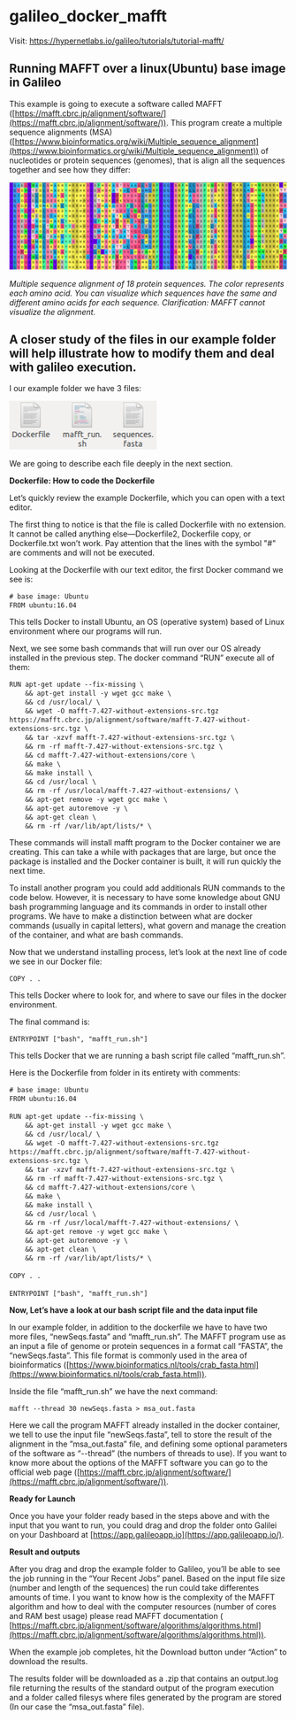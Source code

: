 # galileo_docker_mafft

Visit: https://hypernetlabs.io/galileo/tutorials/tutorial-mafft/


## **Running MAFFT over a linux(Ubuntu) base image in Galileo**

This example is going to execute a software called MAFFT ([https://mafft.cbrc.jp/alignment/software/](https://mafft.cbrc.jp/alignment/software/)). This program create a multiple sequence alignments (MSA) ([https://www.bioinformatics.org/wiki/Multiple_sequence_alignment](https://www.bioinformatics.org/wiki/Multiple_sequence_alignment)) of nucleotides or protein sequences (genomes), that is align all the sequences together and see how they differ:


![alt_text](aligment.png "image_tooltip")


_Multiple sequence alignment of 18 protein sequences. The color represents each amino acid. You can visualize which sequences have the same and different amino acids for each sequence. Clarification: MAFFT cannot visualize the alignment._


## A closer study of the files in our example folder will help illustrate how to modify them and deal with galileo execution. 

I our example folder we have 3 files:


![alt_text](files.png "image_tooltip")


We are going to describe each file deeply in the next section.

**Dockerfile: How to code the Dockerfile**

Let’s quickly review the example Dockerfile, which you can open with a text editor.

The first thing to notice is that the file is called Dockerfile with no extension. It cannot be called anything else—Dockerfile2, Dockerfile copy, or Dockerfile.txt won’t work. Pay attention that the lines with the symbol "#" are comments and will not be executed.

Looking at the Dockerfile with our text editor, the first Docker command we see is:


```
# base image: Ubuntu
FROM ubuntu:16.04
```


This tells Docker  to install Ubuntu, an OS (operative system) based of Linux environment where our programs will run. 

Next, we see some bash commands that will run over our OS already installed in the previous step. The docker command “RUN” execute all of them: 


```
RUN apt-get update --fix-missing \
    && apt-get install -y wget gcc make \
    && cd /usr/local/ \
    && wget -O mafft-7.427-without-extensions-src.tgz https://mafft.cbrc.jp/alignment/software/mafft-7.427-without-extensions-src.tgz \
    && tar -xzvf mafft-7.427-without-extensions-src.tgz \
    && rm -rf mafft-7.427-without-extensions-src.tgz \
    && cd mafft-7.427-without-extensions/core \
    && make \
    && make install \
    && cd /usr/local \
    && rm -rf /usr/local/mafft-7.427-without-extensions/ \
    && apt-get remove -y wget gcc make \
    && apt-get autoremove -y \
    && apt-get clean \
    && rm -rf /var/lib/apt/lists/* \
```


These commands will install mafft program to the Docker container we are creating. This can take a while with packages that are large, but once the package is installed and the Docker container is built, it will run quickly the next time.

To install another program you could add additionals RUN commands to the code below. However, it is necessary to have some knowledge about GNU bash programming language and its commands in order to install other programs. We have to make a distinction between what are docker commands (usually in capital letters), what govern and manage the creation of the container, and what are bash commands.

Now that we understand installing process, let’s look at the next line of code we see in our Docker file:


```
COPY . .
```


This tells Docker where to look for, and where to save our files in the docker environment.

The final command is:


```
ENTRYPOINT ["bash", "mafft_run.sh"]
```


This tells Docker that we are running a bash script file called “mafft_run.sh”.

Here is the Dockerfile from folder in its entirety with comments:


```
# base image: Ubuntu
FROM ubuntu:16.04
 
RUN apt-get update --fix-missing \
    && apt-get install -y wget gcc make \
    && cd /usr/local/ \
    && wget -O mafft-7.427-without-extensions-src.tgz https://mafft.cbrc.jp/alignment/software/mafft-7.427-without-extensions-src.tgz \
    && tar -xzvf mafft-7.427-without-extensions-src.tgz \
    && rm -rf mafft-7.427-without-extensions-src.tgz \
    && cd mafft-7.427-without-extensions/core \
    && make \
    && make install \
    && cd /usr/local \
    && rm -rf /usr/local/mafft-7.427-without-extensions/ \
    && apt-get remove -y wget gcc make \
    && apt-get autoremove -y \
    && apt-get clean \
    && rm -rf /var/lib/apt/lists/* \
 
COPY . .
 
ENTRYPOINT ["bash", "mafft_run.sh"]
```


**Now, Let’s have a look at our bash script file and the data input file**

In our example folder, in addition to the dockerfile we have to have two more files, “newSeqs.fasta” and “mafft_run.sh”. The MAFFT program use as an input a file of genome or protein sequences in a format call “FASTA”, the “newSeqs.fasta”. This file format is commonly used in the area of bioinformatics ([https://www.bioinformatics.nl/tools/crab_fasta.html](https://www.bioinformatics.nl/tools/crab_fasta.html)).

Inside the file “mafft_run.sh”  we have the next command:


```
mafft --thread 30 newSeqs.fasta > msa_out.fasta
```


Here we call the program MAFFT already installed in the docker container, we tell to use the input file “newSeqs.fasta”, tell to store the result of the alignment in the ”msa_out.fasta” file, and defining some optional parameters of the software as “--thread” (the numbers of threads to use). If you want to know more about the options of the MAFFT software you can go to the official web page ([https://mafft.cbrc.jp/alignment/software/](https://mafft.cbrc.jp/alignment/software/)).

**Ready for Launch**

Once you have your folder ready based in the steps above and with the input that you want to run, you could drag and drop the folder onto Galilei on your Dashboard at [https://app.galileoapp.io](https://app.galileoapp.io/).

**Result and outputs**

After you drag and drop the example folder to Galileo, you’ll be able to see the job running in the “Your Recent Jobs” panel. Based on the input file size (number and length of the sequences) the run could take differentes amounts of time. I you want to know how is the complexity of the MAFFT algorithm and how to deal with the computer resources (number of cores and RAM best usage) please read MAFFT documentation ( [https://mafft.cbrc.jp/alignment/software/algorithms/algorithms.html](https://mafft.cbrc.jp/alignment/software/algorithms/algorithms.html)).

When the example job completes, hit the Download button under “Action” to download the results.

The results folder will be downloaded as a .zip that contains an output.log file returning the results of the standard output of the program execution and a folder called filesys where files generated by the program are stored (In our case the “msa_out.fasta” file).


